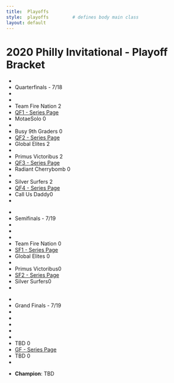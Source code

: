 ```yaml
---
title:  Playoffs
style:  playoffs         # defines body main class
layout: default
---
```


<h1>2020 Philly Invitational - Playoff Bracket</h1>
<main id="tournament" class="main">
    <ul class="round round-1">
        <li>&nbsp;</li>
        <li class="game game-top winner">Quarterfinals - 7/18</li>
        <li>&nbsp;</li>
        <li>&nbsp;</li>
        <li class="game game-top winner">Team Fire Nation <span>2</span></li>
        <li class="game game-spacer spacer-one"><a href="/playoffs/qf1">QF1 - Series Page</a></li>
        <li class="game game-bottom">MotaeSolo <span>0</span></li>
        <li class="spacer">&nbsp;</li>
        <li class="game game-top">Busy 9th Graders <span>0</span></li>
        <li class="game game-spacer spacer-one"><a href="/playoffs/qf2">QF2 - Series Page</a></li>
        <li class="game game-bottom winner">Global Elites <span>2</span></li>
        <li class="spacer">&nbsp;</li>
        <li class="game game-top winner">Primus Victoribus <span>2</span></li>
        <li class="game game-spacer spacer-one"><a href="/playoffs/qf3">QF3 - Series Page</a></li>
        <li class="game game-bottom">Radiant Cherrybomb <span>0</span></li>
        <li class="spacer">&nbsp;</li>
        <li class="game game-top winner">Silver Surfers <span>2</span></li>
        <li class="game game-spacer spacer-one"><a href="/playoffs/qf4">QF4 - Series Page</a></li>
        <li class="game game-bottom">Call Us Daddy<span>0</span></li>
        <li class="spacer">&nbsp;</li>
    </ul>
    <ul class="round round-2">
        <li>&nbsp;</li>
        <li class="game game-top winner">Semifinals - 7/19</li>
        <li>&nbsp;</li>
        <li>&nbsp;</li>
        <li>&nbsp;</li>
        <li class="game game-top spacer-one">Team Fire Nation <span>0</span></li>
        <li class="game game-spacer spacer-one"><a href="/playoffs/sf1">SF1 - Series Page</a></li>
        <li class="game game-bottom ">Global Elites <span>0</span></li>
        <li class="spacer">&nbsp;</li>
        <li class="game game-top ">Primus Victoribus<span>0</span></li>
        <li class="game game-spacer spacer-one"><a href="/playoffs/sf2">SF2 - Series Page</a></li>
        <li class="game game-bottom ">Silver Surfers<span>0</span></li>
        <li class="spacer">&nbsp;</li>
    </ul>
    <ul class="round round-3">
        <li>&nbsp;</li>
        <li class="game game-top winner">Grand Finals - 7/19</li>
        <li>&nbsp;</li>
        <li>&nbsp;</li>
        <li>&nbsp;</li>
        <li>&nbsp;</li>
        <li>&nbsp;</li>
        <li class="game game-top ">TBD <span>0</span></li>
        <li class="game game-spacer spacer-one"><a href="/playoffs/gf">GF - Series Page</a></li>
        <li class="game game-bottom ">TBD <span>0</span></li>
        <li class="spacer">&nbsp;</li>
    </ul>  
    <ul class="round round-4">
        <li class="game game-top"><b>Champion</b>: TBD </li>
    </ul>
</main>